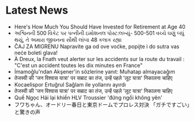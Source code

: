 # Latest News
-  Here's How Much You Should Have Invested for Retirement at Age 40
-  અશ્વિનની 500 વિકેટ પર પત્નીની ઇમોશનલ પોસ્ટ:લખ્યું- 500-501 વચ્ચે ઘણું બધું થયું, તે અમારા જીવનના સૌથી લાંબા 48 કલાક રહ્યા
-  ČAJ ZA MIGRENU Napravite ga od ove voćke, popijte i do sutra vas neće boleti glava!
-  À Dreux, la Fnath veut alerter sur les accidents sur la route du travail : "C'est un accident toutes les dix minutes en France"
-  İmamoğlu'ndan Akşener'in sözlerine yanıt: Muhatap almayacağım
-  तेजस्वी की 'जन विश्वास यात्रा' पर सम्राट का तंज, उन्हें पहले 'लूट यात्रा' निकालना चाहिए
-  Kocaelispor Ertuğrul Sağlam ile yollarını ayırdı
-  तेजस्वी की 'जन विश्वास यात्रा' पर सम्राट का तंज, उन्हें पहले 'लूट यात्रा' निकालना चाहिए
-  Quế Ngọc Hải lại khiến HLV Troussier 'đứng ngồi không yên'
-  フワちゃん、オードリー春日と東京ドームでプロレス対決 「ガチですごい」と驚きの声
